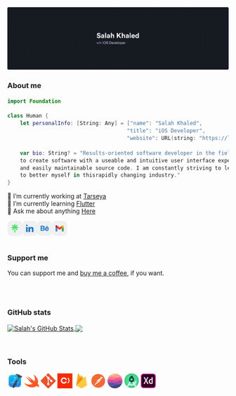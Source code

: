 <img src="/assets/banner.png">

### About me
```swift
import Foundation

class Human {
    let personalInfo: [String: Any] = ["name": "Salah Khaled",
                                      "title": "iOS Developer",
                                      "website": URL(string: "https://linktr.ee/sala7khaled/")]
                                      
    var bio: String? = "Results-oriented software developer in the field of iOS Development. I make it my goal
    to create software with a useable and intuitive user interface experience. I also, create highly readable
    and easily maintainable source code. I am constantly striving to learn new technologies and look for ways
    to better myself in thisrapidly changing industry."
}
```
<!-- <table>
<tr>
<td>
Results-oriented software developer in the field of iOS Development. I make it my goal to create software with a useable and intuitive user interface experience. I also, create highly readable and easily maintainable source code. I am constantly striving to learn new technologies and look for waysto better myself in thisrapidly changing industry.
</td>
</tr>
</table> -->

🔭 I’m currently working at [Tarseya](https://www.tarseya.com)
<br/>
🌱 I’m currently learning [Flutter](https://flutter.dev)
<br/>
💬 Ask me about anything [Here](https://github.com/sala7khaled/sala7khaled/issues)
<br/>

<a href="https://linktr.ee/sala7khaled"> <img align="left" alt="Salah Khaled | Linktree" width="34px" src="/assets/linktree.svg" />
  </a>
<a href="https://www.linkedin.com/in/sala7khaled"> <img align="left" alt="Salah Khaled | LinkedIn" width="34px" src="/assets/linkedin.svg" />
  </a>
<a href="https://www.behance.net/sala7khaled"> <img align="left" alt="Salah Khaled | LinkedIn" width="34px" src="/assets/behance.svg" />
  </a>
<a href="mailto:sala7khaled7@gmail.com"> <img align="left" alt="Salah Khaled | Gmail " width="34px" src="/assets/gmail.svg" />
  </a>
  
<br/>
<br/>
<br/>

### Support me
You can support me and [buy me a coffee](https://www.paypal.com/paypalme/sala7khaledsk), if you want.

<br/>
<br/>

### GitHub stats
<a href="https://github.com/sala7khaled/sala7khaled">
  <img height ="220px" align="center" src="https://github-readme-stats.vercel.app/api?username=sala7khaled&show_icons=true&line_height=27&count_private=true&title_color=ffffff&text_color=c9cacc&border_color=21262d&icon_color=2bbc8a&bg_color=0D1117" alt="Salah's GitHub Stats" />
</a>

<a href="https://github.com/sala7khaled/sala7khaled">
  <img height ="220px" align="center" src="https://github-readme-stats.vercel.app/api/top-langs/?username=sala7khaled&hide=java,html&title_color=ffffff&text_color=c9cacc&border_color=21262d&icon_color=2bbc8a&bg_color=0D1117" />
</a>

<br/>
<br/>
<br/>

### Tools 
<code><img height="34" src="/assets/xcode.png"></code>
<code><img height="34" src="/assets/swift.svg"></code>
<code><img height="34" src="/assets/git.svg"></code>
<code><img height="34" src="/assets/cocoapods.svg"></code>
<code><img height="34" src="/assets/firebase.svg"></code>
<code><img height="34" src="/assets/postman.svg"></code>
<code><img height="34" src="/assets/realm.svg"></code>
<code><img height="34" src="/assets/android-studio.svg"></code>
<code><img height="34" src="/assets/xd.svg"></code>
